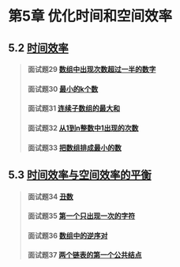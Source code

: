 # 第5章 优化时间和空间效率

## 5.2 [时间效率](./second)
> #### 面试题29 [数组中出现次数超过一半的数字](./second#面试题29-数组中出现次数超过一半的数字)
> #### 面试题30 [最小的k个数](./second#面试题30-最小的k个数)
> #### 面试题31 [连续子数组的最大和](./second#面试题31-连续子数组的最大和)
> #### 面试题32 [从1到n整数中1出现的次数](./second#面试题32-从1到n整数中1出现的次数)
> #### 面试题33 [把数组排成最小的数](./second#面试题33-把数组排成最小的数)

## 5.3 [时间效率与空间效率的平衡](./third)
> #### 面试题34 [丑数](./third#面试题34-丑数)
> #### 面试题35 [第一个只出现一次的字符](./third#面试题35-第一个只出现一次的字符)
> #### 面试题36 [数组中的逆序对](./third#面试题36-数组中的逆序对)
> #### 面试题37 [两个链表的第一个公共结点](./third#面试题37-两个链表的第一个公共结点)
